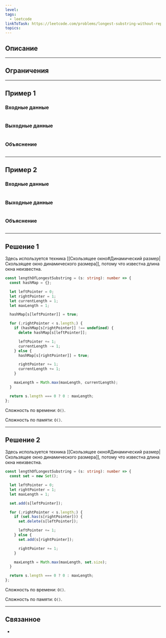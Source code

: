 ```yaml
---
level: 
tags:
  - leetcode
linkToTask: https://leetcode.com/problems/longest-substring-without-repeating-characters/description/?source=submission-noac
topics:
---
```

## Описание

---
## Ограничения

---
## Пример 1

### Входные данные

```

```
### Выходные данные

```

```
### Объяснение

```

```

---
## Пример 2

### Входные данные

```

```
### Выходные данные

```

```
### Объяснение

```

```

---
## Решение 1

Здесь используется техника [[Скользящее окно#Динамический размер|Скользящее окно динамического размера]], потому что известна длина окна неизвестна.

```typescript
const lengthOfLongestSubstring = (s: string): number => {
  const hashMap = {};

  let leftPointer = 0;
  let rightPointer = 1;
  let currentLength = 1;
  let maxLength = 1;

  hashMap[s[leftPointer]] = true;

  for (;rightPointer < s.length;) {
    if (hashMap[s[rightPointer]] !== undefined) {
      delete hashMap[s[leftPointer]];

      leftPointer += 1;
      currentLength -= 1;
    } else {
      hashMap[s[rightPointer]] = true;

      rightPointer += 1;
      currentLength += 1;
    }

    maxLength = Math.max(maxLength, currentLength);
  }

  return s.length === 0 ? 0 : maxLength;
};
```

Сложность по времени: `O()`.

Сложность по памяти: `O()`.

---
## Решение 2

Здесь используется техника [[Скользящее окно#Динамический размер|Скользящее окно динамического размера]], потому что известна длина окна неизвестна.

```typescript
const lengthOfLongestSubstring = (s: string): number => {
  const set = new Set();

  let leftPointer = 0;
  let rightPointer = 1;
  let maxLength = 1;

  set.add(s[leftPointer]);

  for (;rightPointer < s.length;) {
    if (set.has(s[rightPointer])) {
      set.delete(s[leftPointer]);

      leftPointer += 1;
    } else {
      set.add(s[rightPointer]);

      rightPointer += 1;
    }

    maxLength = Math.max(maxLength, set.size);
  }

  return s.length === 0 ? 0 : maxLength;
};
```

Сложность по времени: `O()`.

Сложность по памяти: `O()`.

---
## Связанное

- 